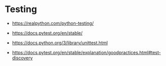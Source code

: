 # Testing

* https://realpython.com/python-testing/

* https://docs.pytest.org/en/stable/
* https://docs.python.org/3/library/unittest.html

* https://docs.pytest.org/en/stable/explanation/goodpractices.html#test-discovery
